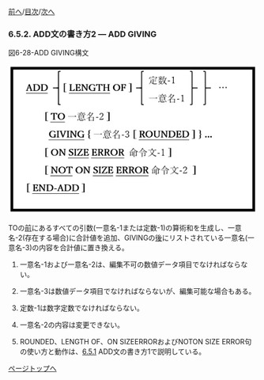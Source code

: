 <!--navi start1-->
[前へ](6-5-1.md)/[目次](https://momo2584.github.io/opensourcecobol.github.io/markdown/TOC.html)/[次へ](6-5-3.md)
<!--navi end1-->
### 6.5.2. ADD文の書き方2 ― ADD GIVING

図6-28-ADD GIVING構文

![alt text](Image/6-28.png)

TOの<u>前</u>にあるすべての引数(一意名-1または定数-1)の算術和を生成し、一意名-2(存在する場合)に合計値を追加、GIVINGの<u>後</u>にリストされている一意名(一意名-3)の内容を合計値に置き換える。

1. 一意名-1および一意名-2は、編集不可の数値データ項目でなければならない。

2. 一意名-3は数値データ項目でなければならないが、編集可能な場合もある。

3. 定数-1は数字定数でなければならない。

4. 一意名-2の内容は変更できない。

5. ROUNDED、LENGTH OF、ON SIZEERRORおよびNOTON SIZE ERROR句の使い方と動作は、[6.5.1](6-5-1.md) ADD文の書き方1で説明している。

<!--navi start2-->

[ページトップへ](6-5-2.md)
<!--navi end2-->
